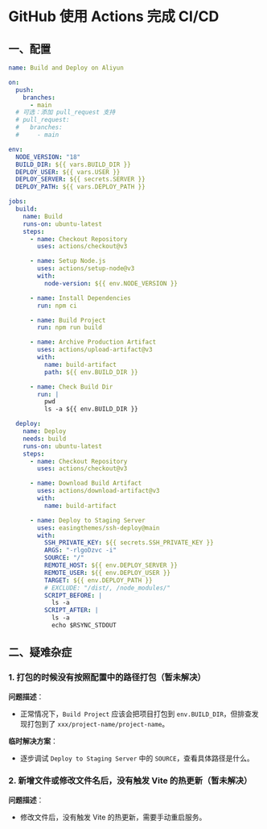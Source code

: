 # GitHub 使用 Actions 完成 CI/CD

## 一、配置

```yaml
name: Build and Deploy on Aliyun

on:
  push:
    branches:
      - main
  # 可选：添加 pull_request 支持
  # pull_request:
  #   branches:
  #     - main

env:
  NODE_VERSION: "18"
  BUILD_DIR: ${{ vars.BUILD_DIR }}
  DEPLOY_USER: ${{ vars.USER }}
  DEPLOY_SERVER: ${{ secrets.SERVER }}
  DEPLOY_PATH: ${{ vars.DEPLOY_PATH }}

jobs:
  build:
    name: Build
    runs-on: ubuntu-latest
    steps:
      - name: Checkout Repository
        uses: actions/checkout@v3

      - name: Setup Node.js
        uses: actions/setup-node@v3
        with:
          node-version: ${{ env.NODE_VERSION }}

      - name: Install Dependencies
        run: npm ci

      - name: Build Project
        run: npm run build

      - name: Archive Production Artifact
        uses: actions/upload-artifact@v3
        with:
          name: build-artifact
          path: ${{ env.BUILD_DIR }}

      - name: Check Build Dir
        run: | 
          pwd
          ls -a ${{ env.BUILD_DIR }}

  deploy:
    name: Deploy
    needs: build
    runs-on: ubuntu-latest
    steps:
      - name: Checkout Repository
        uses: actions/checkout@v3

      - name: Download Build Artifact
        uses: actions/download-artifact@v3
        with:
          name: build-artifact

      - name: Deploy to Staging Server
        uses: easingthemes/ssh-deploy@main
        with:
          SSH_PRIVATE_KEY: ${{ secrets.SSH_PRIVATE_KEY }}
          ARGS: "-rlgoDzvc -i"
          SOURCE: "/"
          REMOTE_HOST: ${{ env.DEPLOY_SERVER }}
          REMOTE_USER: ${{ env.DEPLOY_USER }}
          TARGET: ${{ env.DEPLOY_PATH }}
          # EXCLUDE: "/dist/, /node_modules/"
          SCRIPT_BEFORE: |
            ls -a
          SCRIPT_AFTER: |
            ls -a
            echo $RSYNC_STDOUT
```

## 二、疑难杂症

### 1. 打包的时候没有按照配置中的路径打包（暂未解决）

**问题描述**：

- 正常情况下，`Build Project` 应该会把项目打包到 `env.BUILD_DIR`，但排查发现打包到了 `xxx/project-name/project-name`。

**临时解决方案**：

- 逐步调试 `Deploy to Staging Server` 中的 `SOURCE`，查看具体路径是什么。

### 2. 新增文件或修改文件名后，没有触发 Vite 的热更新（暂未解决）

**问题描述**：

- 修改文件后，没有触发 Vite 的热更新，需要手动重启服务。

<!-- **临时解决方案**：

- 手动重启服务。
- 检查 Vite 配置文件，确保 `hot: true` 已经启用。
- 确认文件系统监控是否正常工作，可以尝试增加 `watchOptions` 配置，例如：

```javascript
// vite.config.js
export default defineConfig({
  server: {
    watch: {
      usePolling: true,
      interval: 1000, // 检查文件变化的间隔时间（毫秒）
    },
  },
});
``` -->
